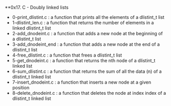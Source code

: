 **0x17. C - Doubly linked lists

* 0-print_dlistint.c : a function that prints all the elements of a dlistint_t list
* 1-dlistint_len.c : a function that returns the number of elements in a linked dlistint_t list
* 2-add_dnodeint.c : a function that adds a new node at the beginning of a dlistint_t list
* 3-add_dnodeint_end : a function that adds a new node at the end of a dlistint_t list
* 4-free_dlistint.c : a function that frees a dlistint_t list
* 5-get_dnodeint.c : a function that returns the nth node of a dlistint_t linked list
* 6-sum_dlistint.c : a function that returns the sum of all the data (n) of a dlistint_t linked list
* 7-insert_dnodeint.c : a function that inserts a new node at a given position
* 8-delete_dnodeint.c : a function that deletes the node at index index of a dlistint_t linked list
